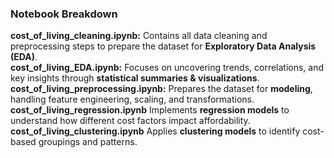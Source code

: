 ### **Notebook Breakdown**
**cost_of_living_cleaning.ipynb:** Contains all data cleaning and preprocessing steps to prepare the dataset for **Exploratory Data Analysis (EDA)**.  
**cost_of_living_EDA.ipynb:** Focuses on uncovering trends, correlations, and key insights through **statistical summaries & visualizations**.  
**cost_of_living_preprocessing.ipynb:** Prepares the dataset for **modeling**, handling feature engineering, scaling, and transformations.  
**cost_of_living_regression.ipynb** Implements **regression models** to understand how different cost factors impact affordability.  
**cost_of_living_clustering.ipynb** Applies **clustering models** to identify cost-based groupings and patterns.  
